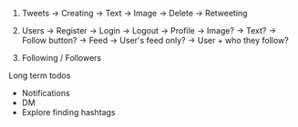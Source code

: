 1. Tweets
    -> Creating
        -> Text
        -> Image
    -> Delete
    -> Retweeting

2. Users
    -> Register
    -> Login
    -> Logout
    -> Profile
        -> Image?
        -> Text?
        -> Follow button?
    -> Feed
        -> User's feed only?
        -> User + who they follow?

3. Following / Followers

Long term todos
- Notifications
- DM
- Explore finding hashtags